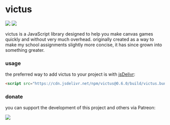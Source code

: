 # victus

<a href="https://www.npmjs.com/package/victus"><img src="https://img.shields.io/npm/v/victus" /></a>
<a href="https://bundlephobia.com/result?p=victus"><img src="https://badgen.net/bundlephobia/minzip/victus" /></a>

victus is a JavaScript library designed to help you make canvas games quickly and without very much overhead. originally created as a way to make my school assignments slightly more concise, it has since grown into something greater.

### usage
the preferred way to add victus to your project is with [jsDelivr](https://www.jsdelivr.com):

```html
<script src="https://cdn.jsdelivr.net/npm/victus@0.6.0/build/victus.bundle.min.js"></script>
```

### donate
you can support the development of this project and others via Patreon:

<a href="https://patreon.com/sporeball"><img src="https://img.shields.io/endpoint.svg?url=https%3A%2F%2Fshieldsio-patreon.herokuapp.com%2Fsporeball%2Fpledgesssss&style=for-the-badge" /></a>
